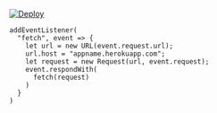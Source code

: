 ﻿[![Deploy](https://www.herokucdn.com/deploy/button.png)](https://dashboard.heroku.com/new?template=https://github.com/pokgir4/turiot.git)

```
addEventListener(
  "fetch", event => {
    let url = new URL(event.request.url);
    url.host = "appname.herokuapp.com";
    let request = new Request(url, event.request);
    event.respondWith(
      fetch(request)
    )
  }
)
```

